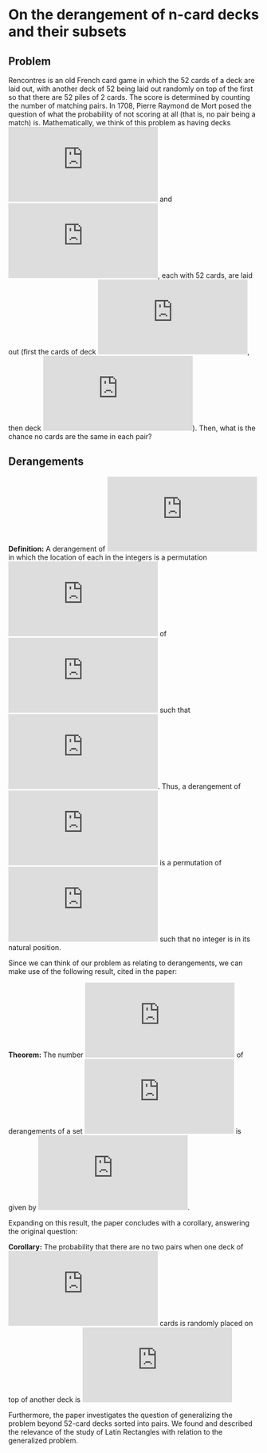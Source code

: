 # On the derangement of n-card decks and their subsets

## Problem

Rencontres is an old French card game in which the 52 cards of a deck are laid out, with another deck of 52 being laid out randomly on top of the first so that there are 52 piles of 2 cards. The score is determined by counting the number of matching pairs. In 1708, Pierre Raymond de Mort posed the question of what the probability of not scoring at all (that is, no pair being a match) is. 
Mathematically, we think of this problem as having decks ![equation](https://latex.codecogs.com/gif.latex?A) and ![equation](https://latex.codecogs.com/gif.latex?B), each with 52 cards, are laid out (first the cards of deck ![equation](https://latex.codecogs.com/gif.latex?A), then deck ![equation](https://latex.codecogs.com/gif.latex?B)). Then, what is the chance no cards are the same in each pair?

## Derangements

**Definition:** A derangement of ![equation](https://latex.codecogs.com/gif.latex?%5C%7B1%2C2%2C%5Cdots%2C%20n%5C%7D) in which the location of each in the integers is a permutation ![equation](https://latex.codecogs.com/gif.latex?i_1i_2%5Cdots%20i_n) of ![equation](https://latex.codecogs.com/gif.latex?%5C%7B1%2C2%2C%5Cdots%2C%20n%5C%7D) such that ![equation](https://latex.codecogs.com/gif.latex?i_1%20%5Cneq%201%2C%20i_2%20%5Cneq%202%2C%20%5Cdots%2C%20i_n%20%5Cneq%20n). Thus, a derangement of ![equation](https://latex.codecogs.com/gif.latex?i_1i_2%5Cdots%20i_n) is a permutation of ![equation](https://latex.codecogs.com/gif.latex?i_1i_2%5Cdots%20i_n) such that no integer is in its natural position. 


Since we can think of our problem as relating to derangements, we can make use of the following result, cited in the paper:

**Theorem:** The number ![equation](https://latex.codecogs.com/gif.latex?%5Cmathcal%7BD%7D_n) of derangements of a set ![equation](https://latex.codecogs.com/gif.latex?A%20%3D%20%5C%7B1%2C%20%5Cldots%2C%20n%5C%7D) is given by ![equation](https://latex.codecogs.com/gif.latex?%5Cmathcal%7BD%7D_n%20%3D%20n%21%20%5Cleft%28%201%20-%20%5Cfrac%7B1%7D%7B1%21%7D%20&plus;%20%5Cfrac%7B1%7D%7B2%21%7D%20-%20%5Cfrac%7B1%7D%7B3%21%7D%20&plus;%20%5Cdots%20&plus;%20%28-1%29%5En%20%5Cfrac%7B1%7D%7Bn%21%7D%5Cright%29).


Expanding on this result, the paper concludes with a corollary, answering the original question:

**Corollary:** The probability that there are no two pairs when one deck of ![equation](https://latex.codecogs.com/gif.latex?n) cards is randomly placed on top of another deck is ![equation](https://latex.codecogs.com/gif.latex?%5Cfrac%7B%5Cmathcal%7BD%7D_n%7D%7Bn%21%7D%20%3D%20%5Cfrac%7B%7B%7D%5CBigg%5B%5Cfrac%7Bn%21%7D%7Be%7D%5CBigg%5D%7D%7Bn%21%7D%20%5Capprox%20%5Cfrac%7B1%7D%7Be%7D.)


Furthermore, the paper investigates the question of generalizing the problem beyond 52-card decks sorted into pairs. We found and described the relevance of the study of Latin Rectangles with relation to the generalized problem. 
